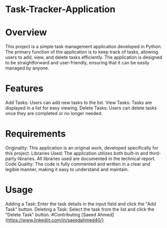 # Task-Tracker-Application
# Overview
This project is a simple task management application developed in Python. The primary function of the application is to keep track of tasks, allowing users to add, view, and delete tasks efficiently. The application is designed to be straightforward and user-friendly, ensuring that it can be easily managed by anyone.

# Features
Add Tasks: Users can add new tasks to the list.
View Tasks: Tasks are displayed in a list for easy viewing.
Delete Tasks: Users can delete tasks once they are completed or no longer needed.
# Requirements
Originality: This application is an original work, developed specifically for this project.
Libraries Used: The application utilizes both built-in and third-party libraries. All libraries used are documented in the technical report.
Code Quality: The code is fully commented and written in a clear and legible manner, making it easy to understand and maintain.
# Usage
Adding a Task: Enter the task details in the input field and click the "Add Task" button.
Deleting a Task: Select the task from the list and click the "Delete Task" button.
#Contributing
[Saeed Ahmed]{https://www.linkedin.com/in/saeedahmed40/}
